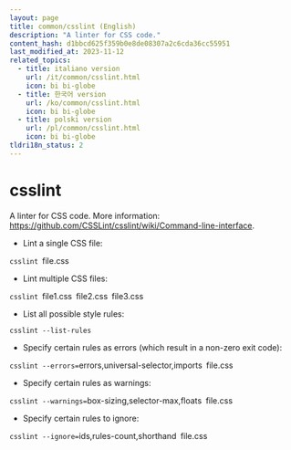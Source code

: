 ```yaml
---
layout: page
title: common/csslint (English)
description: "A linter for CSS code."
content_hash: d1bbcd625f359b0e8de08307a2c6cda36cc55951
last_modified_at: 2023-11-12
related_topics:
  - title: italiano version
    url: /it/common/csslint.html
    icon: bi bi-globe
  - title: 한국어 version
    url: /ko/common/csslint.html
    icon: bi bi-globe
  - title: polski version
    url: /pl/common/csslint.html
    icon: bi bi-globe
tldri18n_status: 2
---
```

# csslint

A linter for CSS code.
More information: <https://github.com/CSSLint/csslint/wiki/Command-line-interface>.

- Lint a single CSS file:

`csslint `<span class="tldr-var badge badge-pill bg-dark-lm bg-white-dm text-white-lm text-dark-dm font-weight-bold">file.css</span>

- Lint multiple CSS files:

`csslint `<span class="tldr-var badge badge-pill bg-dark-lm bg-white-dm text-white-lm text-dark-dm font-weight-bold">file1.css</span>` `<span class="tldr-var badge badge-pill bg-dark-lm bg-white-dm text-white-lm text-dark-dm font-weight-bold">file2.css</span>` `<span class="tldr-var badge badge-pill bg-dark-lm bg-white-dm text-white-lm text-dark-dm font-weight-bold">file3.css</span>

- List all possible style rules:

`csslint --list-rules`

- Specify certain rules as errors (which result in a non-zero exit code):

`csslint --errors=`<span class="tldr-var badge badge-pill bg-dark-lm bg-white-dm text-white-lm text-dark-dm font-weight-bold">errors,universal-selector,imports</span>` `<span class="tldr-var badge badge-pill bg-dark-lm bg-white-dm text-white-lm text-dark-dm font-weight-bold">file.css</span>

- Specify certain rules as warnings:

`csslint --warnings=`<span class="tldr-var badge badge-pill bg-dark-lm bg-white-dm text-white-lm text-dark-dm font-weight-bold">box-sizing,selector-max,floats</span>` `<span class="tldr-var badge badge-pill bg-dark-lm bg-white-dm text-white-lm text-dark-dm font-weight-bold">file.css</span>

- Specify certain rules to ignore:

`csslint --ignore=`<span class="tldr-var badge badge-pill bg-dark-lm bg-white-dm text-white-lm text-dark-dm font-weight-bold">ids,rules-count,shorthand</span>` `<span class="tldr-var badge badge-pill bg-dark-lm bg-white-dm text-white-lm text-dark-dm font-weight-bold">file.css</span>
